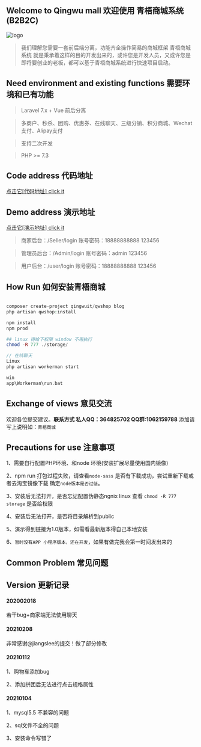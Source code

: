 ## Welcome to Qingwu mall 欢迎使用 青梧商城系统 (B2B2C)
![logo](http://pc.qingwuit.com/dist/images/logo.png "logo")

> 我们理解您需要一套前后端分离，功能齐全操作简易的商城框架 青梧商城系统 就是秉承着这样的目的开发出来的，或许您是开发人员，又或许您是即将要创业的老板，都可以基于青梧商城系统进行快速项目启动。

## Need environment and existing functions 需要环境和已有功能
> Laravel 7.x + Vue 前后分离

> 多商户、秒杀、团购、优惠券、在线聊天、三级分销、积分商城、Wechat支付、Alipay支付

> 支持二次开发

> PHP >= 7.3


## Code address 代码地址
[点击它[代码地址] click it](https://github.com/qingwuit/qwshop "点击它[代码地址]")

## Demo address 演示地址
[点击它[演示地址] click it](http://pc.qingwuit.com "点击它[演示地址]")
> 商家后台：/Seller/login
> 账号密码：18888888888 123456

> 管理员后台：/Admin/login
> 账号密码：admin 123456

> 用户后台：/user/login
> 账号密码：18888888888 123456

## How Run 如何安装青梧商城

``` php

composer create-project qingwuit/qwshop blog
php artisan qwshop:install

npm install
npm prod

## linux 得给下权限 window 不用执行
chmod -R 777 ./storage/

// 在线聊天
Linux 
php artisan workerman start

win
app\Workerman\run.bat

```

## Exchange of views 意见交流 
欢迎各位提交建议。**联系方式 私人QQ：364825702 QQ群:1062159788** 添加请写上说明如：`青梧商城`

## Precautions for use 注意事项

1、需要自行配置PHP环境、和node 环境(安装扩展尽量使用国内镜像)

2、npm run 打包过程失败，请查看`node-sass` 是否有下载成功，尝试重新下载或者去淘宝镜像下载 确定`node版本是否过低`。

3、安装后无法打开，是否忘记配置伪静态ngnix  linux 查看 `chmod -R 777 storage` 是否给权限

4、安装后无法打开，是否将目录解析到public

5、演示得到链接为1.0版本，如需看最新版本得自己本地安装

6、`暂时没有APP 小程序版本，还在开发`，如果有做完我会第一时间发出来的

## Common Problem 常见问题

## Version 更新记录

#### 202002018
若干bug+商家端无法使用聊天

#### 20210208
非常感谢@jiangslee的提交！做了部分修改

#### 20210112
1、购物车添加bug

2、添加拼团后无法进行点击规格属性

#### 20210104
1、mysql5.5 不兼容的问题

2、sql文件不全的问题

3、安装命令写错了